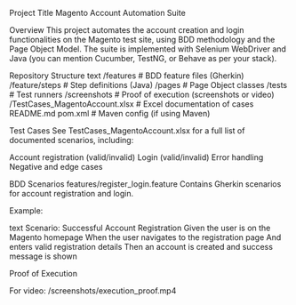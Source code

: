 Project Title
Magento Account Automation Suite

Overview
This project automates the account creation and login functionalities on the Magento test site, using BDD methodology and the Page Object Model. The suite is implemented with Selenium WebDriver and Java (you can mention Cucumber, TestNG, or Behave as per your stack).

Repository Structure
text
/features         # BDD feature files (Gherkin)
/feature/steps    # Step definitions (Java)
/pages            # Page Object classes
/tests            # Test runners
/screenshots      # Proof of execution (screenshots or video)
/TestCases_MagentoAccount.xlsx  # Excel documentation of cases
README.md
pom.xml           # Maven config (if using Maven)

Test Cases
See TestCases_MagentoAccount.xlsx for a full list of documented scenarios, including:

Account registration (valid/invalid)
Login (valid/invalid)
Error handling
Negative and edge cases

BDD Scenarios
features/register_login.feature
Contains Gherkin scenarios for account registration and login.

Example:

text
Scenario: Successful Account Registration
  Given the user is on the Magento homepage
  When the user navigates to the registration page
  And enters valid registration details
  Then an account is created and success message is shown
  
Proof of Execution

For video: /screenshots/execution_proof.mp4

